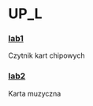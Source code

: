 # UP_L


### [lab1](https://github.com/matCh00/UP_L/tree/main/lab1)   
Czytnik kart chipowych


### [lab2](https://github.com/matCh00/UP_L/tree/main/lab1)   
Karta muzyczna